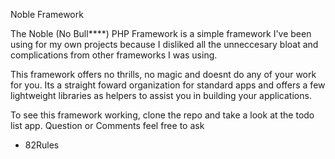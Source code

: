 Noble Framework

The Noble (No Bull****) PHP Framework is a simple framework I've been using for my own projects
because I disliked all the unneccesary bloat and complications from other frameworks I was using. 

This framework offers no thrills, no magic and doesnt do any of your work for you. 
Its a straight foward organization for standard apps and offers a few lightweight libraries
as helpers to assist you in building your applications. 

To see this framework working, clone the repo and take a look at the todo list app. 
Question or Comments feel free to ask

- 82Rules